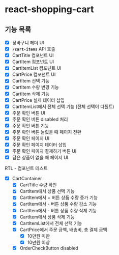 # react-shopping-cart

## 기능 목록

- [x] 장바구니 헤더 UI
- [x] **`/cart-items`** API 호출
- [x] CartTitle 컴포넌트 UI
- [x] CartItem 컴포넌트 UI
- [x] CartItemList 컴포넌트 UI
- [x] CartPrice 컴포넌트 UI
- [x] CartItem 선택 기능
- [x] CartItem 수량 변경 기능
- [x] CartItem 삭제 기능
- [x] CartPrice 실제 데이터 삽입
- [x] CartItemList에서 전체 선택 기능 (전체 선택이 디폴트)
- [x] 주문 확인 버튼 UI
- [x] 주문 확인 버튼 disabled 처리
- [x] 주문 확인 버튼 기능
- [x] 주문 확인 버튼 눌렀을 때 페이지 전환
- [x] 주문 확인 페이지 UI
- [x] 주문 확인 페이지 데이터 삽입
- [x] 주문 확인 페이지 결제하기 버튼 UI
- [x] 담은 상품이 없을 때 페이지 UI

RTL - 컴포넌트 테스트

- [x] CartContainer
  - [x] CartTitle 수량 확인
  - [x] CartItem에서 상품 선택 기능
  - [x] CartItem에서 + 버튼 상품 수량 증가 기능
  - [x] CartItem에서 - 버튼 상품 수량 감소 기능
  - [x] CartItem에서 - 버튼 상품 수량 삭제 기능
  - [x] CartItem에서 상품 삭제 기능
  - [x] CartItemList에서 전체 선택 기능
  - [x] CartPrice에서 주문 금액, 배송비, 총 결제 금액
    - [x] 10만원 미만
    - [x] 10만원 이상
  - [x] OrderCheckButton disabled
